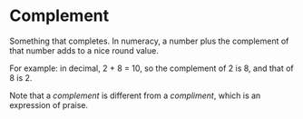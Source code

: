# Complement

Something that completes.
In numeracy, a number plus the complement of that number adds to a nice round value.

For example: in decimal, 2 + 8 = 10, so the complement of 2 is 8, and that of 8 is 2.

Note that a *complement* is different from a *compliment*, which is an expression of praise.
